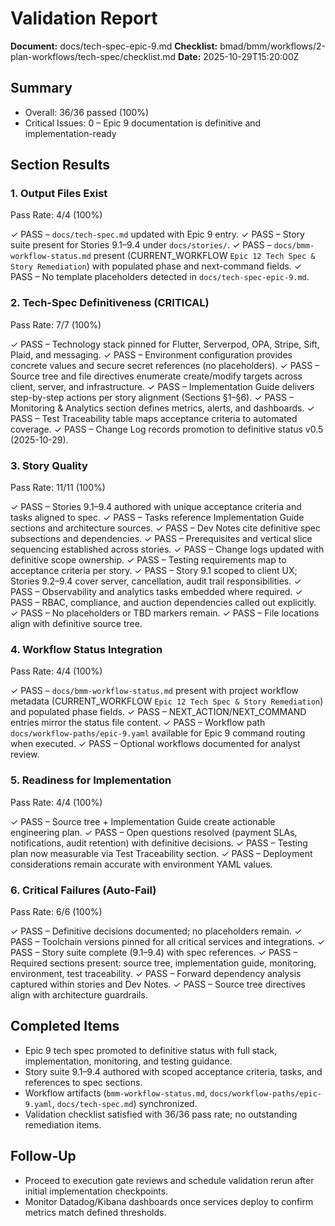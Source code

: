 # Validation Report

**Document:** docs/tech-spec-epic-9.md
**Checklist:** bmad/bmm/workflows/2-plan-workflows/tech-spec/checklist.md
**Date:** 2025-10-29T15:20:00Z

## Summary
- Overall: 36/36 passed (100%)
- Critical Issues: 0 – Epic 9 documentation is definitive and implementation-ready

## Section Results

### 1. Output Files Exist
Pass Rate: 4/4 (100%)

✓ PASS – `docs/tech-spec.md` updated with Epic 9 entry.
✓ PASS – Story suite present for Stories 9.1–9.4 under `docs/stories/`.
✓ PASS – `docs/bmm-workflow-status.md` present (CURRENT_WORKFLOW `Epic 12 Tech Spec & Story Remediation`) with populated phase and next-command fields.
✓ PASS – No template placeholders detected in `docs/tech-spec-epic-9.md`.

### 2. Tech-Spec Definitiveness (CRITICAL)
Pass Rate: 7/7 (100%)

✓ PASS – Technology stack pinned for Flutter, Serverpod, OPA, Stripe, Sift, Plaid, and messaging.
✓ PASS – Environment configuration provides concrete values and secure secret references (no placeholders).
✓ PASS – Source tree and file directives enumerate create/modify targets across client, server, and infrastructure.
✓ PASS – Implementation Guide delivers step-by-step actions per story alignment (Sections §1–§6).
✓ PASS – Monitoring & Analytics section defines metrics, alerts, and dashboards.
✓ PASS – Test Traceability table maps acceptance criteria to automated coverage.
✓ PASS – Change Log records promotion to definitive status v0.5 (2025-10-29).

### 3. Story Quality
Pass Rate: 11/11 (100%)

✓ PASS – Stories 9.1–9.4 authored with unique acceptance criteria and tasks aligned to spec.
✓ PASS – Tasks reference Implementation Guide sections and architecture sources.
✓ PASS – Dev Notes cite definitive spec subsections and dependencies.
✓ PASS – Prerequisites and vertical slice sequencing established across stories.
✓ PASS – Change logs updated with definitive scope ownership.
✓ PASS – Testing requirements map to acceptance criteria per story.
✓ PASS – Story 9.1 scoped to client UX; Stories 9.2–9.4 cover server, cancellation, audit trail responsibilities.
✓ PASS – Observability and analytics tasks embedded where required.
✓ PASS – RBAC, compliance, and auction dependencies called out explicitly.
✓ PASS – No placeholders or TBD markers remain.
✓ PASS – File locations align with definitive source tree.

### 4. Workflow Status Integration
Pass Rate: 4/4 (100%)

✓ PASS – `docs/bmm-workflow-status.md` present with project workflow metadata (CURRENT_WORKFLOW `Epic 12 Tech Spec & Story Remediation`) and populated phase fields.
✓ PASS – NEXT_ACTION/NEXT_COMMAND entries mirror the status file content.
✓ PASS – Workflow path `docs/workflow-paths/epic-9.yaml` available for Epic 9 command routing when executed.
✓ PASS – Optional workflows documented for analyst review.

### 5. Readiness for Implementation
Pass Rate: 4/4 (100%)

✓ PASS – Source tree + Implementation Guide create actionable engineering plan.
✓ PASS – Open questions resolved (payment SLAs, notifications, audit retention) with definitive decisions.
✓ PASS – Testing plan now measurable via Test Traceability section.
✓ PASS – Deployment considerations remain accurate with environment YAML values.

### 6. Critical Failures (Auto-Fail)
Pass Rate: 6/6 (100%)

✓ PASS – Definitive decisions documented; no placeholders remain.
✓ PASS – Toolchain versions pinned for all critical services and integrations.
✓ PASS – Story suite complete (9.1–9.4) with spec references.
✓ PASS – Required sections present: source tree, implementation guide, monitoring, environment, test traceability.
✓ PASS – Forward dependency analysis captured within stories and Dev Notes.
✓ PASS – Source tree directives align with architecture guardrails.

## Completed Items
- Epic 9 tech spec promoted to definitive status with full stack, implementation, monitoring, and testing guidance.
- Story suite 9.1–9.4 authored with scoped acceptance criteria, tasks, and references to spec sections.
- Workflow artifacts (`bmm-workflow-status.md`, `docs/workflow-paths/epic-9.yaml`, `docs/tech-spec.md`) synchronized.
- Validation checklist satisfied with 36/36 pass rate; no outstanding remediation items.

## Follow-Up
- Proceed to execution gate reviews and schedule validation rerun after initial implementation checkpoints.
- Monitor Datadog/Kibana dashboards once services deploy to confirm metrics match defined thresholds.